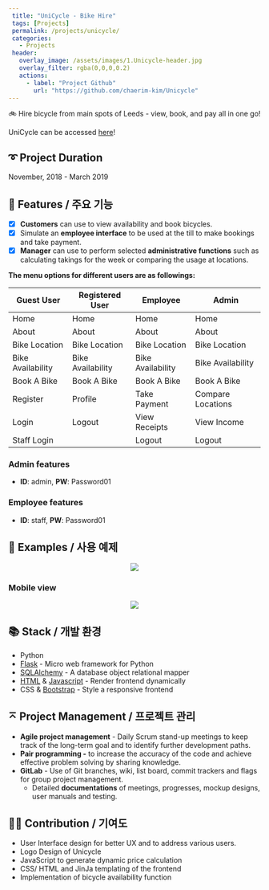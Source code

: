 ```yaml
---
 title: "UniCycle - Bike Hire"
 tags: [Projects]
 permalink: /projects/unicycle/
 categories:
   - Projects
 header:
   overlay_image: /assets/images/1.Unicycle-header.jpg
   overlay_filter: rgba(0,0,0,0.2)
   actions:
     - label: "Project Github"
       url: "https://github.com/chaerim-kim/Unicycle"
---
```


🚲 Hire bicycle from main spots of Leeds - view, book, and pay all in one go!

UniCycle can be accessed [here](http://unicycle-298014.df.r.appspot.com)!


## ➰ Project Duration
 November, 2018 - March 2019


## 🎨 Features / 주요 기능

- [x]  **Customers** can use to view availability and book bicycles.
- [x]  Simulate an **employee interface** to be used at the till to make bookings and take payment.
- [x]  **Manager** can use to perform selected **administrative functions** such as calculating takings for the week or comparing the usage at locations.

**The menu options for different users are as followings:**

| **Guest User** | **Registered User** | **Employee** | **Admin** |
| ------ | ------ | ------ | ------ |
| Home | Home | Home | Home |
| About | About | About | About |
| Bike Location | Bike Location | Bike Location | Bike Location |
| Bike Availability | Bike Availability | Bike Availability | Bike Availability |
| Book A Bike | Book A Bike | Book A Bike | Book A Bike |
| Register | Profile | Take Payment | Compare Locations  |
| Login | Logout | View Receipts | View Income |
| Staff Login |  | Logout | Logout |


### Admin features
- **ID**: admin, **PW**: Password01

### Employee features
- **ID**: staff, **PW**: Password01



## 🐾 Examples / 사용 예제
<p align="center">
  <img src="https://user-images.githubusercontent.com/33334078/100372696-f9b57a80-304c-11eb-91bd-b957dd74783a.gif" />
</p>


### Mobile view
<p align="center">
  <img src="https://user-images.githubusercontent.com/33334078/100372854-35e8db00-304d-11eb-9ac7-28423e7701d2.gif" />
</p>


## 📚 Stack / 개발 환경

- Python
- [Flask](https://flask.palletsprojects.com/) - Micro web framework for Python
- [SQLAlchemy](https://www.sqlalchemy.org) - A database object relational mapper
- [HTML](https://html.com) & [Javascript](http://www.JavaScript.com) - Render frontend dynamically
- CSS & [Bootstrap](https://getbootstrap.com) - Style a responsive frontend

## ⌅ Project Management / 프로젝트 관리

- **Agile project management** - Daily Scrum stand-up meetings to keep track of the long-term goal and to identify further development paths.
- **Pair programming -** to increase the accuracy of the code and achieve effective problem solving by sharing knowledge.
- **GitLab** - Use of Git branches, wiki, list board, commit trackers and flags for group project management.
    - Detailed **documentations** of meetings, progresses, mockup designs, user manuals and testing.

## 💪🏼 Contribution / 기여도

- User Interface design for better UX and to address various users.
- Logo Design of Unicycle
- JavaScript to generate dynamic price calculation
- CSS/ HTML and JinJa templating of the frontend
- Implementation of bicycle availability function
